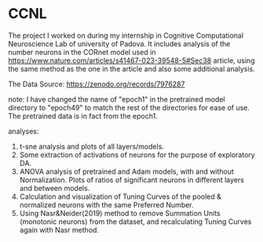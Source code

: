# CCNL
The project I worked on during my internship in Cognitive Computational Neuroscience Lab of university of Padova.
It includes analysis of the number neurons in the CORnet model used in https://www.nature.com/articles/s41467-023-39548-5#Sec38 article, using the same method as the one in the article and also some additional analysis.

The Data Source: https://zenodo.org/records/7976287

note: I have changed the name of "epoch1" in the pretrained model directory to "epoch49" to match the rest of the directories for ease of use. The pretrained data is in fact from the epoch1.

analyses:
1) t-sne analysis and plots of all layers/models.
2) Some extraction of activations of neurons for the purpose of exploratory DA.
3) ANOVA analysis of pretrained and Adam models, with and without Normalization. Plots of ratios of significant neurons in different layers and between models.
4) Calculation and visualization of Tuning Curves of the pooled & normalized neurons with the same Preferred Number.
5) Using Nasr&Neider(2019) method to remove Summation Units (monotonic neurons) from the dataset, and recalculating Tuning Curves again with Nasr method. 
